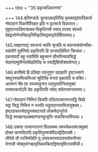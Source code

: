 +++
title = "35 प्रकृत्यधिकरणम्"

+++
144.मृत्पिण्डादेः कुलालप्रभृतिरिह पृथक्तद्वदेवादिकर्ता  
नोपादानं विकारैर्विरहत इति न द्वारमात्रे विकारात्।  
मृद्दृष्टान्तादिमात्रान्नच विकृतिरसौ स्यात् परस्य स्वरूपे  
देहद्वारोर्णनाभिप्रभृतिविकृतिवद्व्यापृतेर्दर्शितत्वात्॥

145.स्वज्ञानाद्यं स्वजन्यं भवति सृजति च स्वान्यसंयोगमीश-  
स्संयोगे मूर्तनिष्ठे प्रकृतिरपि हि तत्स्यान्निमित्तं क्रियातः।  
एकस्यादौ बहु स्यामिति बहुभवनं सौभरिन्यायसिद्धं  
भेदाभेदश्रुतीनामविहतिरिह च स्याद्विशिष्टैक्ययोगात्॥

146.कार्यैक्ये हि प्रतिज्ञा तदनुगुण उदाहारि दृष्टान्तवर्गः  
स्रष्टुस्स्यामित्यभिध्यां श्रुतिरिह वनतां वृक्षतादिं च वक्ति।  
आत्मानं चैष एव स्वयमकुरुत तद्भूतयोनित्वमुक्तं  
तस्मात्कर्ताऽपि देवः प्रकृतिरपि भवेत् सर्वतत्त्वान्तरात्मा॥

147.नोपादानं निमित्तं किमपि तदितरत्कारणन्तद्धि विद्मो  
यद्वा सिद्धं निमित्तं न भजति तदुपादानतामित्ययुक्तम्।  
इष्टादाकारभेदादुभयघटनतो लोकवेदानुरोधे  
सिद्धे स्वच्छन्दलक्ष्मप्रणयनकुसृतिः पाकचिन्ताविपाकः॥

148.उक्त्वा तत्त्वान्तराणां विलयमथ तमस्येकतामात्रमुक्तं  
प्रोक्तं चानादितादि प्रकृतिपुरुषयोर्वेदतद्वेदिवाक्यैः।  
लीयेते तौ परस्मिन्निति तु लयवचस्स्यादयस्तोयनीत्या  
तेनासौ भोक्तृभोग्यप्रभृतिकवचिताद्विश्वसृष्टिस्समीची॥